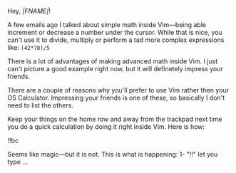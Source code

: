 Hey, *|FNAME|*!

A few emails ago I talked about simple math inside Vim—being able increment or
decrease a number under the cursor. While that is nice, you can't use it to
divide, multiply or perform a tad more complex expressions like: `(42*78)/5`

There is a lot of advantages of making advanced math inside Vim. I just can't
picture a good example right now, but it will definetely impress your friends.

There are a couple of reasons why you'll prefer to use Vim rather then your OS
Calculator. Impressing your friends is one of these, so basically I don't need 
to list the others.

Keep your things on the home row and away from the trackpad next time you do a 
quick calculation by doing it right inside Vim. Here is how:


!!bc

Seems like magic—but it is not. This is what is happening:
1- "!!" let you type ...
